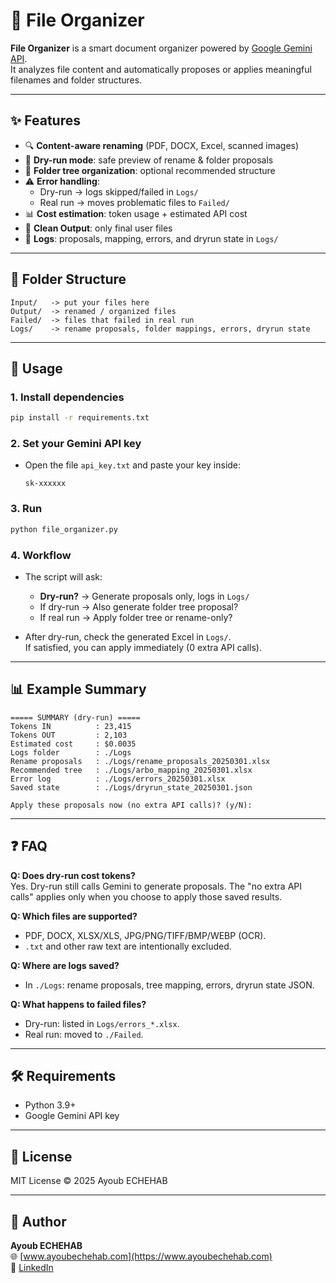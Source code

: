 # 📂 File Organizer

**File Organizer** is a smart document organizer powered by [Google Gemini API](https://ai.google.dev).  
It analyzes file content and automatically proposes or applies meaningful filenames and folder structures.

---

## ✨ Features
- 🔍 **Content-aware renaming** (PDF, DOCX, Excel, scanned images)
- 📝 **Dry-run mode**: safe preview of rename & folder proposals
- 📁 **Folder tree organization**: optional recommended structure
- ⚠️ **Error handling**:
  - Dry-run → logs skipped/failed in `Logs/`
  - Real run → moves problematic files to `Failed/`
- 📊 **Cost estimation**: token usage + estimated API cost
- 📂 **Clean Output**: only final user files
- 📑 **Logs**: proposals, mapping, errors, and dryrun state in `Logs/`

---

## 📂 Folder Structure
```
Input/   -> put your files here
Output/  -> renamed / organized files
Failed/  -> files that failed in real run
Logs/    -> rename proposals, folder mappings, errors, dryrun state
```

---

## 🚀 Usage

### 1. Install dependencies
```bash
pip install -r requirements.txt
```

### 2. Set your Gemini API key
- Open the file `api_key.txt` and paste your key inside:
  ```
  sk-xxxxxx
  ```

### 3. Run
```bash
python file_organizer.py
```

### 4. Workflow
- The script will ask:
  - **Dry-run?** → Generate proposals only, logs in `Logs/`
  - If dry-run → Also generate folder tree proposal?
  - If real run → Apply folder tree or rename-only?

- After dry-run, check the generated Excel in `Logs/`.  
  If satisfied, you can apply immediately (0 extra API calls).

---

## 📊 Example Summary
```
===== SUMMARY (dry-run) =====
Tokens IN          : 23,415
Tokens OUT         : 2,103
Estimated cost     : $0.0035
Logs folder        : ./Logs
Rename proposals   : ./Logs/rename_proposals_20250301.xlsx
Recommended tree   : ./Logs/arbo_mapping_20250301.xlsx
Error log          : ./Logs/errors_20250301.xlsx
Saved state        : ./Logs/dryrun_state_20250301.json

Apply these proposals now (no extra API calls)? (y/N):
```

---

## ❓ FAQ

**Q: Does dry-run cost tokens?**  
Yes. Dry-run still calls Gemini to generate proposals. The "no extra API calls" applies only when you choose to apply those saved results.

**Q: Which files are supported?**  
- PDF, DOCX, XLSX/XLS, JPG/PNG/TIFF/BMP/WEBP (OCR).  
- `.txt` and other raw text are intentionally excluded.

**Q: Where are logs saved?**  
- In `./Logs`: rename proposals, tree mapping, errors, dryrun state JSON.

**Q: What happens to failed files?**  
- Dry-run: listed in `Logs/errors_*.xlsx`.  
- Real run: moved to `./Failed`.

---

## 🛠 Requirements
- Python 3.9+  
- Google Gemini API key  

---

## 📜 License
MIT License © 2025 Ayoub ECHEHAB

---

## 👤 Author
**Ayoub ECHEHAB**  
🌐 [www.ayoubechehab.com](https://www.ayoubechehab.com)  
💼 [LinkedIn](https://www.linkedin.com/in/ayoubechehab)
